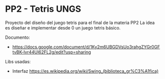 # PP2 - Tetris UNGS

Proyecto del diseño del juego tetris para el final de la materia PP2
La idea es diseñar e implementar desde 0 un juego tetris básico.

Documento: 
- https://docs.google.com/document/d/1Ky2m6UBGDVsUo3rahgZYGr0GFtvBK-lvr44Ul62FL2g/edit?usp=sharing

Libs usadas:
- Interfaz https://es.wikipedia.org/wiki/Swing_(biblioteca_gr%C3%A1fica)
